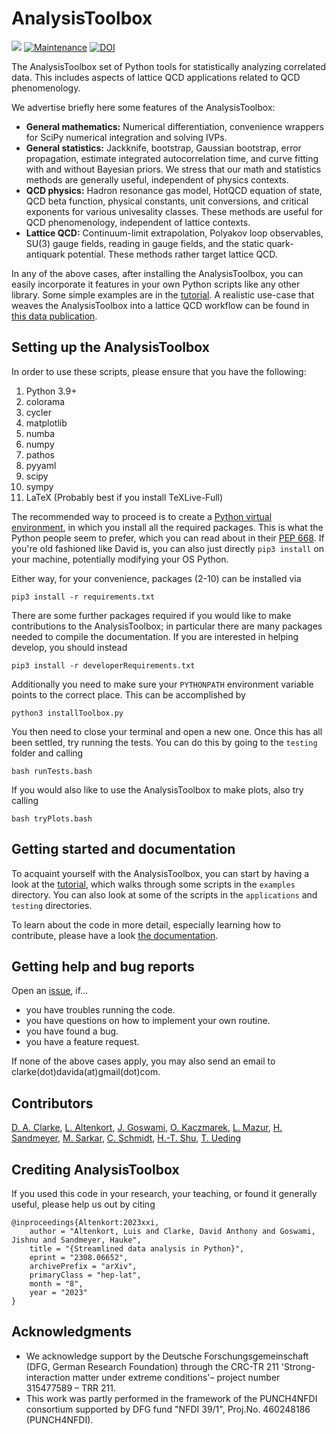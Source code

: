 # AnalysisToolbox

[![](https://img.shields.io/badge/docs-dev-blue.svg)](https://latticeqcd.github.io/AnalysisToolbox)
[![Maintenance](https://img.shields.io/badge/Maintained%3F-yes-green.svg)](https://github.com/LatticeQCD/AnalysisToolbox/commits/main)
[![DOI](https://zenodo.org/badge/DOI/10.5281/zenodo.8259640.svg)](https://doi.org/10.5281/zenodo.8241876)



The AnalysisToolbox set of Python tools for statistically analyzing correlated data. 
This includes aspects of lattice QCD applications related to QCD phenomenology. 


We advertise briefly here some features of the AnalysisToolbox:
- **General mathematics:** Numerical differentiation, convenience wrappers for
SciPy numerical integration and solving IVPs.
- **General statistics:** Jackknife, bootstrap, Gaussian bootstrap, error propagation,
estimate integrated autocorrelation time, and curve fitting with and without Bayesian priors.
We stress that our math and statistics methods are generally useful, independent of physics contexts.
- **QCD physics:** Hadron resonance gas model, HotQCD equation of state, QCD beta function,
physical constants, unit conversions, and critical exponents for various univesality classes. These methods
are useful for QCD phenomenology, independent of lattice contexts.
- **Lattice QCD:** Continuum-limit extrapolation, Polyakov loop observables, SU(3) gauge
fields, reading in gauge fields, and the static quark-antiquark potential. These methods
rather target lattice QCD. 


In any of the above cases, after installing the AnalysisToolbox, you can easily incorporate
it features in your own Python scripts like any other library.
Some simple examples are in the [tutorial](https://latticeqcd.github.io/AnalysisToolbox/tutorial.html).
A realistic use-case that weaves the AnalysisToolbox into a lattice
QCD workflow can be found in [this data publication](https://pub.uni-bielefeld.de/record/2979080).


## Setting up the AnalysisToolbox

In order to use these scripts, please ensure that you have the following:
1. Python 3.9+
2. colorama
3. cycler
4. matplotlib
5. numba
6. numpy
7. pathos
8. pyyaml
9. scipy
10. sympy
11. LaTeX (Probably best if you install TeXLive-Full)

The recommended way to proceed is to create a [Python virtual environment](https://realpython.com/python-virtual-environments-a-primer/),
in which you install all the required packages. This is what the Python people seem to prefer, which you can
read about in their [PEP 668](https://peps.python.org/pep-0668/).
If you're old fashioned like David is, you can also just directly `pip3 install` on your machine,
potentially modifying your OS Python.

Either way, for your convenience, packages (2-10) can be installed via
```shell
pip3 install -r requirements.txt
```
There are some further packages required if you would like to make contributions to the AnalysisToolbox; in particular
there are many packages needed to compile the documentation. If you are interested in helping develop, you should
instead
```shell
pip3 install -r developerRequirements.txt
```
Additionally you need to make sure your `PYTHONPATH` environment variable points
to the correct place. This can be accomplished by
```shell
python3 installToolbox.py
```
You then need to close your terminal and open a new one.
Once this has all been settled,
try running the tests. You can do this by going to the `testing` folder
and calling
```shell
bash runTests.bash
```
If you would also like to use the AnalysisToolbox to make plots, also try
calling
```shell
bash tryPlots.bash
```

## Getting started and documentation

To acquaint yourself with the AnalysisToolbox, you can start by
having a look at the [tutorial](https://latticeqcd.github.io/AnalysisToolbox/tutorial.html),
which walks through some scripts in the `examples` directory.
You can also look at some of the scripts in the `applications` and `testing` directories.

To learn about the code in more detail, especially learning how to contribute, please have
a look [the documentation](https://latticeqcd.github.io/AnalysisToolbox).


## Getting help and bug reports

Open an [issue](https://github.com/LatticeQCD/AnalysisToolbox/issues), if...
- you have troubles running the code.
- you have questions on how to implement your own routine.
- you have found a bug.
- you have a feature request.

If none of the above cases apply, you may also send an email to clarke(dot)davida(at)gmail(dot)com.


## Contributors

[D. A. Clarke](https://github.com/clarkedavida), 
[L. Altenkort](https://github.com/luhuhis), 
[J. Goswami](https://github.com/jishnuxx),
[O. Kaczmarek](https://github.com/olaf-kaczmarek),
[L. Mazur](https://github.com/lukas-mazur),
[H. Sandmeyer](https://github.com/hsandmeyer),
[M. Sarkar](https://github.com/mugdhasarkar),
[C. Schmidt](https://github.com/schmidt74), 
[H.-T. Shu](https://github.com/haitaoshu), 
[T. Ueding](https://github.com/SiggiUphues)

## Crediting AnalysisToolbox

If you used this code in your research, your teaching, or found it generally useful, please help
us out by citing
```
@inproceedings{Altenkort:2023xxi,
    author = "Altenkort, Luis and Clarke, David Anthony and Goswami, Jishnu and Sandmeyer, Hauke",
    title = "{Streamlined data analysis in Python}",
    eprint = "2308.06652",
    archivePrefix = "arXiv",
    primaryClass = "hep-lat",
    month = "8",
    year = "2023"
}
```

## Acknowledgments

- We acknowledge support by the Deutsche Forschungsgemeinschaft (DFG, German Research Foundation) through the CRC-TR 211 'Strong-interaction matter under extreme conditions'– project number 315477589 – TRR 211.
- This work was partly performed in the framework of the PUNCH4NFDI consortium supported by DFG fund "NFDI 39/1", Proj.No. 460248186 (PUNCH4NFDI).

